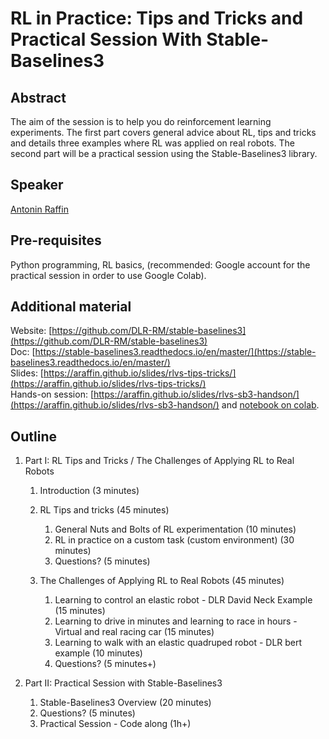 # RL in Practice: Tips and Tricks and Practical Session With Stable-Baselines3

## Abstract

The aim of the session is to help you do reinforcement learning experiments. The first part covers general advice about RL, tips and tricks and details three examples where RL was applied on real robots. The second part will be a practical session using the Stable-Baselines3 library.

## Speaker

[Antonin Raffin](antonin-raffin.md)

## Pre-requisites

Python programming, RL basics, (recommended: Google account for the practical session in order to use Google Colab).

## Additional material

Website: [https://github.com/DLR-RM/stable-baselines3](https://github.com/DLR-RM/stable-baselines3)    
Doc: [https://stable-baselines3.readthedocs.io/en/master/](https://stable-baselines3.readthedocs.io/en/master/)  
Slides: [https://araffin.github.io/slides/rlvs-tips-tricks/](https://araffin.github.io/slides/rlvs-tips-tricks/)  
Hands-on session: [https://araffin.github.io/slides/rlvs-sb3-handson/](https://araffin.github.io/slides/rlvs-sb3-handson/) and [notebook on colab](https://colab.research.google.com/github/araffin/rl-handson-rlvs21/blob/main/rlvs_hands_on_sb3.ipynb).  

## Outline

1. Part I: RL Tips and Tricks / The Challenges of Applying RL to Real Robots
    1. Introduction (3 minutes)

    2. RL Tips and tricks (45 minutes)
        1. General Nuts and Bolts of RL experimentation (10 minutes)
        2. RL in practice on a custom task (custom environment) (30 minutes)
        3. Questions? (5 minutes)

    3. The Challenges of Applying RL to Real Robots (45 minutes)
        1. Learning to control an elastic robot - DLR David Neck Example (15 minutes)
        2. Learning to drive in minutes and learning to race in hours - Virtual and real racing car (15 minutes)
        3. Learning to walk with an elastic quadruped robot - DLR bert example (10 minutes)
        4. Questions? (5 minutes+)


2. Part II: Practical Session with Stable-Baselines3
    1. Stable-Baselines3 Overview (20 minutes)
    2. Questions? (5 minutes)
    3. Practical Session - Code along (1h+)

